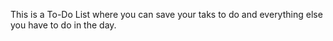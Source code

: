 This is a To-Do List where you can save your taks to do and everything else you have to do in the day. 
